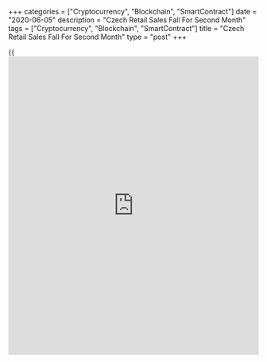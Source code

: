 +++
categories = ["Cryptocurrency", "Blockchain", "SmartContract"]
date = "2020-06-05"
description = "Czech Retail Sales Fall For Second Month"
tags = ["Cryptocurrency", "Blockchain", "SmartContract"]
title = "Czech Retail Sales Fall For Second Month"
type = "post"
+++

{{<iframe id="large-banner" src="https://www.bounty.group/#slide=7.0" width="100%" height="600" scrolling="no" style="border: 0px solid rgb(216, 221, 230); border-radius: 3px;">}}

The Czech Republic's retail sales declined for the second straight month
in April, data from the Czech Statistical Office showed on Friday.

Retail sales fell by working-day adjusted 10.9 percent annually in
April, following a 6.0 percent decline in March. Economists had expected
a 20.0 percent fall.

On an unadjusted basis, retail sales fell 9.7 percent year-on-year in
April.

On a month-on-month basis, retail sales fell 4.8 percent in April.

Sales of automotive fuel dropped by 2.3 percent in April. Sales of food
fell 3.7 percent and those of non-food goods declined by 6.4 percent.

For comments and feedback [contact](https://www.playgroundfx.com/contact/): editorial@rtt[news](https://www.letsplayfx.com/blog/forex-news-website/).com

[Economic News][1]

 **What parts of the world are seeing the best (and worst) economic
performances lately? Click[here][2] to check out our [Econ Scorecard][2]
and find out! See up-to-the-moment [ranking](https://www.playgroundfx.com/blog/crypto-exchange-ranking/)s for the best and worst
performers in [GDP][3], [unemployment rate][4], [inflation][5] and much
more.**

   1. www.rtt[news](https://www.letsplayfx.com/blog/forex-news-website/).com/Content/EconomicNews.aspx
   2. www.rtt[news](https://www.letsplayfx.com/blog/forex-news-website/).com/economic-scorecard/world-rank/unemployment-rate/highest-performance.aspx
   3. www.rtt[news](https://www.letsplayfx.com/blog/forex-news-website/).com/economic-scorecard/world-rank/GDP/highest-performance.aspx
   4. www.rtt[news](https://www.letsplayfx.com/blog/forex-news-website/).com/economic-scorecard/world-rank/unemployment-rate/lowest-performance.aspx
   5. www.rtt[news](https://www.letsplayfx.com/blog/forex-news-website/).com/economic-scorecard/world-rank/CPI/highest-performance.aspx
